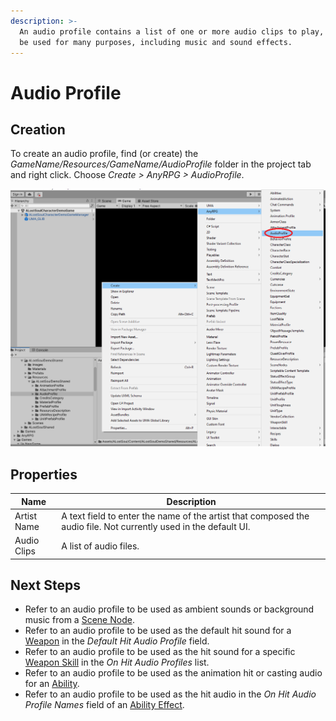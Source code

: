 ```yaml
---
description: >-
  An audio profile contains a list of one or more audio clips to play, and can
  be used for many purposes, including music and sound effects.
---
```


# Audio Profile

## Creation

To create an audio profile, find (or create) the _GameName/Resources/GameName/AudioProfile_ folder in the project tab and right click.  Choose _Create > AnyRPG > AudioProfile_.

![](<../.gitbook/assets/image (123).png>)

## Properties

| Name        | Description                                                                                                       |
| ----------- | ----------------------------------------------------------------------------------------------------------------- |
| Artist Name | A text field to enter the name of the artist that composed the audio file.  Not currently used in the default UI. |
| Audio Clips | A list of audio files.                                                                                            |

## Next Steps

* Refer to an audio profile to be used as ambient sounds or background music from a [Scene Node](scene-node.md).
* Refer to an audio profile to be used as the default hit sound for a [Weapon](items/weapon.md) in the _Default Hit Audio Profile_ field.
* Refer to an audio profile to be used as the hit sound for a specific [Weapon Skill](weapon-skill.md) in the _On Hit Audio Profiles_ list.
* Refer to an audio profile to be used as the animation hit or casting audio for an [Ability](abilities/).
* Refer to an audio profile to be used as the hit audio in the _On Hit Audio Profile Names_ field of an [Ability Effect](ability-effects/).
